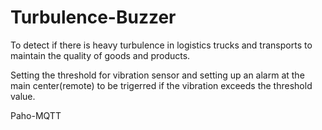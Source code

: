 # Turbulence-Buzzer
To detect if there is heavy turbulence in logistics trucks and transports to maintain the quality of goods and products.

Setting the threshold for vibration sensor and setting up an alarm at the main center(remote) to be trigerred if the vibration exceeds the threshold value.

Paho-MQTT
